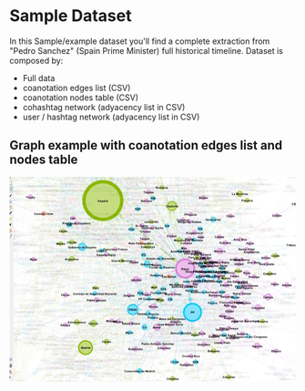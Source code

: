 # Sample Dataset

In this Sample/example dataset you'll find a complete extraction from "Pedro Sanchez" (Spain Prime Minister) full historical timeline. Dataset is composed by:
- Full data
- coanotation edges list (CSV)
- coanotation nodes table (CSV)
- cohashtag network (adyacency list in CSV)
- user / hashtag network (adyacency list in CSV)

## Graph example with coanotation edges list and nodes table

<img src="https://github.com/AdriaPadilla/Twitter-API-V2-full-archive-Search-academics/blob/main/samples/pedro-sanchez-coanotation-graph.png?raw=true">
